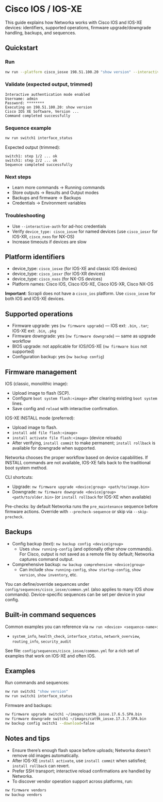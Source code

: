 # Cisco IOS / IOS-XE

This guide explains how Networka works with Cisco IOS and IOS-XE devices: identifiers, supported operations, firmware upgrade/downgrade handling, backups, and sequences.

## Quickstart

### Run

```bash
nw run --platform cisco_iosxe 198.51.100.20 "show version" --interactive-auth
```

### Validate (expected output, trimmed)

```
Interactive authentication mode enabled
Username: admin
Password: ********
Executing on 198.51.100.20: show version
Cisco IOS XE Software, Version ...
Command completed successfully
```

### Sequence example

```bash
nw run switch1 interface_status
```

Expected output (trimmed):

```
switch1: step 1/2 ... ok
switch1: step 2/2 ... ok
Sequence completed successfully
```

### Next steps

- Learn more commands → Running commands
- Store outputs → Results and Output modes
- Backups and firmware → Backups
- Credentials → Environment variables

### Troubleshooting

- Use `--interactive-auth` for ad-hoc credentials
- Verify `device_type: cisco_iosxe` for named devices (use `cisco_iosxr` for IOS-XR, `cisco_nxos` for NX-OS)
- Increase timeouts if devices are slow

## Platform identifiers

- device_type: `cisco_iosxe` (for IOS-XE and classic IOS devices)
- device_type: `cisco_iosxr` (for IOS-XR devices)
- device_type: `cisco_nxos` (for NX-OS devices)
- Platform names: Cisco IOS, Cisco IOS-XE, Cisco IOS-XR, Cisco NX-OS

**Important**: Scrapli does not have a `cisco_ios` platform. Use `cisco_iosxe` for both IOS and IOS-XE devices.

## Supported operations

- Firmware upgrade: yes (`nw firmware upgrade`) — IOS ext: `.bin`, `.tar`; IOS-XE ext: `.bin`, `.pkg`
- Firmware downgrade: yes (`nw firmware downgrade`) — same as upgrade workflow
- BIOS upgrade: not applicable for IOS/IOS-XE (`nw firmware bios` not supported)
- Configuration backup: yes (`nw backup config`)

## Firmware management

IOS (classic, monolithic image):

- Upload image to flash (SCP).
- Configure `boot system flash:<image>` after clearing existing `boot system` lines.
- Save config and `reload` with interactive confirmation.

IOS-XE INSTALL mode (preferred):

- Upload image to flash.
- `install add file flash:<image>`
- `install activate file flash:<image>` (device reloads)
- After verifying, `install commit` to make permanent; `install rollback` is available for downgrade when supported.

Networka chooses the proper workflow based on device capabilities. If INSTALL commands are not available, IOS-XE falls back to the traditional boot system method.

CLI shortcuts:

- Upgrade: `nw firmware upgrade <device|group> <path/to/image.bin>`
- Downgrade: `nw firmware downgrade <device|group> <path/to/older.bin>` (or `install rollback` for IOS-XE when available)

Pre-checks: by default Networka runs the `pre_maintenance` sequence before firmware actions. Override with `--precheck-sequence` or skip via `--skip-precheck`.

## Backups

- Config backup (text): `nw backup config <device|group>`
  - Uses `show running-config` (and optionally other show commands). For Cisco, output is not saved as a remote file by default; Networka captures command output.
- Comprehensive backup: `nw backup comprehensive <device|group>`
  - Can include `show running-config`, `show startup-config`, `show version`, `show inventory`, etc.

You can define/override sequences under `config/sequences/cisco_iosxe/common.yml` (also applies to many IOS show commands). Device-specific sequences can be set per device in your config.

## Built-in command sequences

Common examples you can reference via `nw run <device> <sequence-name>`:

- `system_info`, `health_check`, `interface_status`, `network_overview`, `routing_info`, `security_audit`

See file: `config/sequences/cisco_iosxe/common.yml` for a rich set of examples that work on IOS-XE and often IOS.

## Examples

Run commands and sequences:

```bash
nw run switch1 "show version"
nw run switch1 interface_status
```

Firmware and backups:

```bash
nw firmware upgrade switch1 ~/images/cat9k_iosxe.17.6.5.SPA.bin
nw firmware downgrade switch1 ~/images/cat9k_iosxe.17.3.7.SPA.bin
nw backup config switch1 --download=false
```

## Notes and tips

- Ensure there’s enough flash space before uploads; Networka doesn’t remove old images automatically.
- After IOS-XE `install activate`, use `install commit` when satisfied; `install rollback` can revert.
- Prefer SSH transport; interactive reload confirmations are handled by Networka.
- To discover vendor operation support across platforms, run:

```bash
nw firmware vendors
nw backup vendors
```
